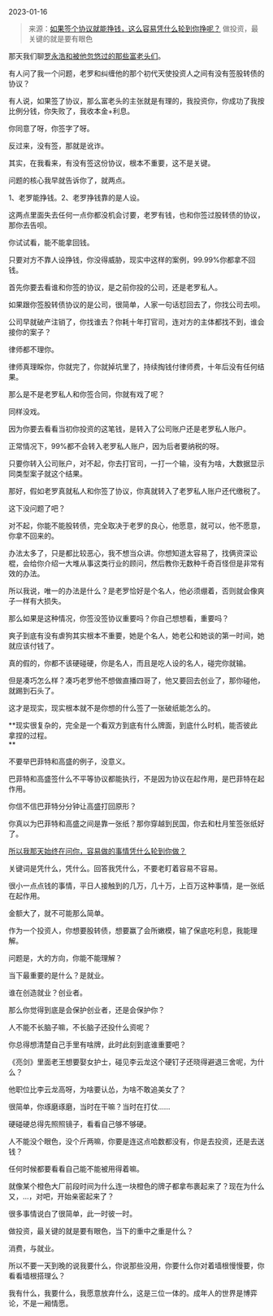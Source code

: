2023-01-16

> 来源：[如果签个协议就能挣钱，这么容易凭什么轮到你挣呢？](http://mp.weixin.qq.com/s?__biz=MzU3NDc5Nzc0NQ==&mid=2247522226&idx=2&sn=cb32dc3bde1780e5e497ac4c52b00f65&chksm=fd2e356cca59bc7a847980fa73744de7461168fa2af53c5154fdf2b8fe601c227f041aaee392&scene=27#wechat_redirect)
> 做投资，最关键的就是要有眼色

那天我们聊[罗永浩和被他忽悠过的那些富老头们](http://mp.weixin.qq.com/s?__biz=MzU0MjYwNDU2Mw==&mid=2247509368&idx=1&sn=b2248f672c8bc6f220c558825b4faa9e&chksm=fb1ac904cc6d401209ce2ecb24f9fa65d7336a2b715db7b83c51e9a4e14716677191650bb9f3&scene=21#wechat_redirect)。  

有人问了我一个问题，老罗和纠缠他的那个初代天使投资人之间有没有签股转债的协议？  

有人说，如果签了协议，那么富老头的主张就是有理的，我投资你，你成功了我按比例分钱，你失败了，我收本金+利息。

你同意了呀，你签字了呀。

反过来，没有签，那就是讹诈。  

其实，在我看来，有没有签这份协议，根本不重要，这不是关键。

问题的核心我早就告诉你了，就两点。  

1、老罗能挣钱。2、老罗挣钱靠的是人设。

这两点里面失去任何一点你都没机会讨要，老罗有钱，也和你签过股转债的协议，那你去告呗。  

你试试看，能不能拿回钱。

只要对方不靠人设挣钱，你没得威胁，现实中这样的案例，99.99%你都拿不回钱。  

首先你要去看谁和你签的协议，是之前你投的公司，还是老罗私人。

如果跟你签股转债协议的是公司，很简单，人家一句话怼回去了，你找公司去呗。  

公司早就破产注销了，你找谁去？你耗十年打官司，连对方的主体都找不到，谁会接你的案子？  

律师都不理你。

律师真理睬你，你就完了，你就掉坑里了，持续掏钱付律师费，十年后没有任何结果。  

那么是不是老罗私人和你签合同，你就有戏了呢？  

同样没戏。

因为你要去看看当初你投资的这笔钱，是转入了公司账户还是老罗私人账户。  

正常情况下，99%都不会转入老罗私人账户，因为后者要纳税的呀。

只要你转入公司账户，对不起，你去打官司，一打一个输，没有为啥，大数据显示同类型案子就这个结果。  

那好，假如老罗真就私人和你签了协议，你真就转入了老罗私人账户还代缴税了。  

这下没问题了吧？  

对不起，你能不能股转债，完全取决于老罗的良心，他愿意，就可以，他不愿意，你拿不回来的。  

办法太多了，只是都比较恶心，我不想当众讲。你想知道太容易了，找俩资深讼棍，会给你介绍一大堆从事这类行业的顾问，然后教你无数种千奇百怪但是非常有效的办法。  

所以我说，唯一的办法是什么？是老罗恰好是个名人，他必须绷着，否则就会像爽子一样有大损失。  

那么如果是这种情况，你签没签协议重要吗？你自己想想看，重要吗？

爽子到底有没有虐狗其实根本不重要，她是个名人，她老公和她谈的第一时间，她就应该付钱了。  

真的假的，你都不该硬碰硬，你是名人，而且是吃人设的名人，碰完你就输。  

但是凑巧怎么样？凑巧老罗他不想做直播四哥了，他又要回去创业了，那你碰他，就踢到石头了。

这才是现实，现实根本就不是你想的什么签了一张破纸能怎么的。  

 **现实很复杂的，完全是一个看双方到底有什么牌面，到底什么时机，能否彼此拿捏的过程。  
**

不要举巴菲特和高盛的例子，没意义。  

巴菲特和高盛签什么不平等协议都能执行，不是因为协议在起作用，是巴菲特在起作用。  

你信不信巴菲特分分钟让高盛打回原形？  

你真以为巴菲特和高盛之间是靠一张纸？那你穿越到民国，你去和杜月笙签张纸好了。  

[所以我那天始终在问你，容易做的事情凭什么轮到你做？  
](http://mp.weixin.qq.com/s?__biz=MzU3NDc5Nzc0NQ==&mid=2247522211&idx=1&sn=d17f190b0fd60500b1df582466caf117&chksm=fd2e357dca59bc6bb5d2d4e7883ce02c5be0625053e732c70b01da08043eba78d0f3a737d481&scene=21#wechat_redirect)

关键词是凭什么，凭什么。回答我凭什么，不要老盯着容易不容易。

很小一点点钱的事情，平日人接触到的几万，几十万，上百万这种事情，是一张纸在起作用。  

金额大了，就不可能那么简单。

作为一个投资人，你想要股转债，想要赢了会所嫩模，输了保底吃利息，我能理解。  

问题是，大的方向，你能不能理解？

当下最重要的是什么？是就业。  

谁在创造就业？创业者。

那么你觉得到底是会保护创业者，还是会保护你？  

人不能不长脑子嘛，不长脑子还投什么资呢？  

你总得想清楚自己手里有啥牌，此时此刻到底谁重要吧？  

《亮剑》里面老王想要娶女护士，碰见李云龙这个硬钉子还晓得避退三舍呢，为什么？  

他职位比李云龙高呀，为啥要认怂，为啥不敢追美女了？  

很简单，你琢磨琢磨，当时在干嘛？当时在打仗......

硬碰硬总得先照照镜子，看看自己够不够硬。  

人不能没个眼色，没个斤两嘛，你要是连这点哈数都没有，你是去投资，还是去送钱？  

任何时候都要看看自己能不能被用得着嘛。  

就像某个橙色大厂前段时间为什么连一块橙色的牌子都拿布裹起来了？现在为什么又，...，对吧，开始亲密起来了？  

很多事情说白了很简单，此一时彼一时。  

做投资，最关键的就是要有眼色，当下的重中之重是什么？

消费，与就业。

所以不要一天到晚的说我要什么，你说那些没用，你要什么你对着墙根慢慢要，你看看墙根搭理么？

我有什么，我要什么，我愿意放弃什么，这是三位一体的。成年人的世界是博弈论，不是一厢情愿。  

